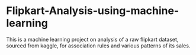 # Flipkart-Analysis-using-machine-learning
This is a machine learning project on analysis of a raw flipkart dataset, sourced from kaggle, for association rules and various patterns of its sales. 
